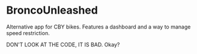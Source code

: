 # BroncoUnleashed

Alternative app for CBY bikes. Features a dashboard and a way to manage speed restriction.

DON'T LOOK AT THE CODE, IT IS BAD. Okay?
